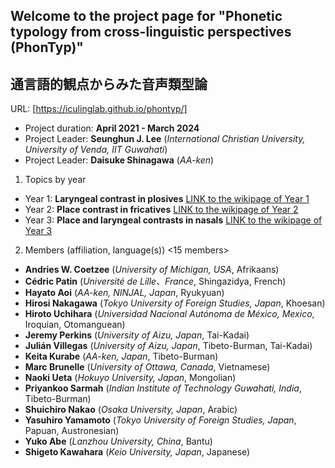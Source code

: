 ## Welcome to the project page for "Phonetic typology from cross-linguistic perspectives (PhonTyp)"
## 通言語的観点からみた音声類型論

URL: [https://iculinglab.github.io/phontyp/]
  
- Project duration: **April 2021 - March 2024** 
- Project Leader: **Seunghun J. Lee** (_International Christian University, University of Venda, IIT Guwahati_) 
- Project Leader: **Daisuke Shinagawa** (_AA-ken_) 

1. Topics by year
  - Year 1: **Laryngeal contrast in plosives** 
            [LINK to the wikipage of Year 1](https://github.com/ICULingLab/phontyp/wiki/Year-1:-Laryngeal-contrast-in-plosives)
  - Year 2: **Place contrast in fricatives**
            [LINK to the wikipage of Year 2](https://github.com/ICULingLab/phontyp/wiki/Year-2:-Place-contrast-in-fricatives)
  - Year 3: **Place and laryngeal contrasts in nasals**
            [LINK to the wikipage of Year 3](https://github.com/ICULingLab/phontyp/wiki/Year-3:-Place-and-laryngeal-contrasts-in-nasals)

2. Members (affiliation, language(s)) <15 members>
  - **Andries W. Coetzee** (_University of Michigan, USA_, Afrikaans)
  - **Cédric Patin** (_Université de Lille、France_, Shingazidya, French)
  - **Hayato Aoi** (_AA-ken, NINJAL, Japan_, Ryukyuan)
  - **Hirosi Nakagawa** (_Tokyo University of Foreign Studies, Japan_, Khoesan)
  - **Hiroto Uchihara** (_Universidad Nacional Autónoma de México, Mexico_, Iroquian, Otomanguean)
  - **Jeremy Perkins** (_University of Aizu, Japan_, Tai-Kadai)
  - **Julián Villegas** (_University of Aizu, Japan_, Tibeto-Burman, Tai-Kadai)
  - **Keita Kurabe** (_AA-ken, Japan_, Tibeto-Burman)  
  - **Marc Brunelle** (_University of Ottawa, Canada_, Vietnamese)
  - **Naoki Ueta** (_Hokuyo University, Japan_, Mongolian)
  - **Priyankoo Sarmah** (_Indian Institute of Technology Guwahati, India_, Tibeto-Burman)
  - **Shuichiro Nakao** (_Osaka University, Japan_, Arabic)
  - **Yasuhiro Yamamoto** (_Tokyo University of Foreign Studies, Japan_, Papuan, Austronesian)
  - **Yuko Abe** (_Lanzhou University, China_, Bantu)
  - **Shigeto Kawahara** (_Keio University, Japan_, Japanese)



